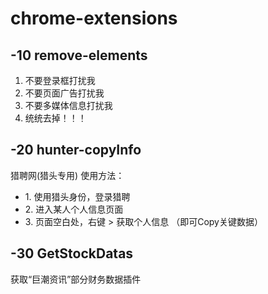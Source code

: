 # chrome-extensions

## -10 remove-elements
  1. 不要登录框打扰我
  2. 不要页面广告打扰我
  3. 不要多媒体信息打扰我
  4. 统统去掉！！！

## -20 hunter-copyInfo
  猎聘网(猎头专用)
    使用方法： 
      <ul>
        <li>1. 使用猎头身份，登录猎聘</li>
        <li>2. 进入某人个人信息页面</li>
        <li>3. 页面空白处，右键 > 获取个人信息  （即可Copy关键数据）</li>
      </ul>
## -30 GetStockDatas
  获取“巨潮资讯”部分财务数据插件
